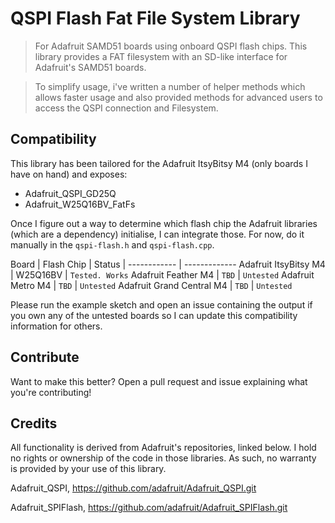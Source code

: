 # QSPI Flash Fat File System Library

> For Adafruit SAMD51 boards using onboard QSPI flash chips.
> This library provides a FAT filesystem with an SD-like interface for Adafruit's SAMD51 boards.


> To simplify usage, i've written a number of helper methods which allows faster usage and also provided methods for advanced users to access the QSPI connection and Filesystem.


## Compatibility
This library has been tailored for the Adafruit ItsyBitsy M4 (only boards I have on hand) and exposes:
- Adafruit_QSPI_GD25Q
- Adafruit_W25Q16BV_FatFs

Once I figure out a way to determine which flash chip the Adafruit libraries (which are a dependency) initialise, I can integrate those. For now, do it manually in the `qspi-flash.h` and `qspi-flash.cpp`.
 
Board | Flash Chip | Status |
------------ | -------------
Adafruit ItsyBitsy M4 | W25Q16BV | `Tested. Works`
Adafruit Feather M4 | `TBD` | `Untested`
Adafruit Metro M4 | `TBD` | `Untested`
Adafruit Grand Central M4 | `TBD` | `Untested`

Please run the example sketch and open an issue containing the output if you own any of the untested boards so I can update this compatibility information for others.

## Contribute
Want to make this better? Open a pull request and issue explaining what you're contributing!

## Credits
All functionality is derived from Adafruit's repositories, linked below. I hold no rights or ownership of the code in those libraries. As such, no warranty is provided by your use of this library.

Adafruit_QSPI,
https://github.com/adafruit/Adafruit_QSPI.git

Adafruit_SPIFlash,
https://github.com/adafruit/Adafruit_SPIFlash.git
